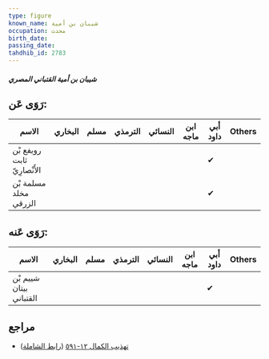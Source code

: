 ```yaml
---
type: figure
known_name: شيبان بن أمية
occupation: محدث
birth_date:
passing_date:
tahdhib_id: 2783
---
```

##### شيبان بن أمية القتباني المصري

## رَوَى عَن:
| الاسم                       | البخاري | مسلم | الترمذي | النسائي | ابن ماجه | أبي داود | Others |
| --------------------------- | ------- | ---- | ------- | ------- | -------- | -------- | ------ |
| رويفع بْن ثابت الأَنْصارِيّ |         |      |         |         |          | ✔        |        |
| مسلمة بْن مخلد الزرقي       |         |      |         |         |          | ✔        |        |
## رَوَى عَنه:
| الاسم                   | البخاري | مسلم | الترمذي | النسائي | ابن ماجه | أبي داود | Others |
| ----------------------- | ------- | ---- | ------- | ------- | -------- | -------- | ------ |
| شييم بْن بيتان القتباني |         |      |         |         |          | ✔        |        |
## مراجع
- [تهذيب الكمال ١٢-٥٩١](obsidian://open?vault=Tahdhib-al-Kamal&file=Figures/٢٧٨٣-شيبان%20بن%20أمية%20القتباني%20المصري) ([رابط الشاملة](https://shamela.ws/book/3722/6364))